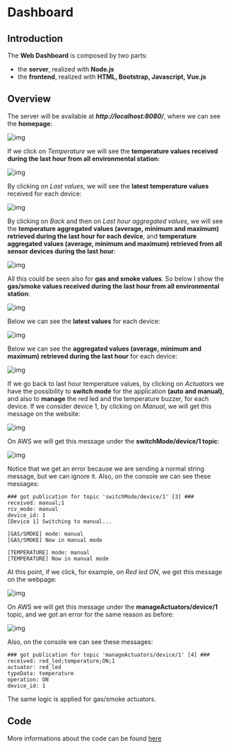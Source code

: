 # Dashboard

## Introduction
The **Web Dashboard** is composed by two parts:

- the **server**, realized with **Node.js**
- the **frontend**, realized with **HTML, Bootstrap, Javascript, Vue.js**

## Overview
The server will be available at ***http://localhost:8080/***, where we can see the **homepage**:

![img](https://github.com/IvanGiacomoni/Iot-Individual-Assignments/blob/main/SecondAssignment/images/homepage.png)

If we click on *Temperature* we will see the **temperature values received during the last hour from all environmental station**:

![img](https://github.com/IvanGiacomoni/Iot-Individual-Assignments/blob/main/SecondAssignment/images/temperature_last_hour.png)

By clicking on *Last values*, we will see the **latest temperature values** received for each device:

![img](https://github.com/IvanGiacomoni/Iot-Individual-Assignments/blob/main/SecondAssignment/images/temperature_latest.png)

By clicking on *Back* and then on *Last hour aggregated values*, we will see the **temperature aggregated values (average, minimum and maximum) retrieved during the last hour for each device**, and **temperature aggregated values (average, minimum and maximum) retrieved from all sensor devices during the last hour**:

![img](https://github.com/IvanGiacomoni/Iot-Individual-Assignments/blob/main/SecondAssignment/images/temperature_aggregated_values.png)

All this could be seen also for **gas and smoke values**. So below I show the **gas/smoke values received during the last hour from all environmental station**:

![img](https://github.com/IvanGiacomoni/Iot-Individual-Assignments/blob/main/SecondAssignment/images/gas_smoke_last_hour.png)

Below we can see the **latest values** for each device:

![img](https://github.com/IvanGiacomoni/Iot-Individual-Assignments/blob/main/FirstAssignment/images/gas_smoke_latest_values.png)

Below we can see the **aggregated values (average, minimum and maximum) retrieved during the last hour** for each device:

![img](https://github.com/IvanGiacomoni/Iot-Individual-Assignments/blob/main/FirstAssignment/images/gas_smoke_aggregated.png)

If we go back to last hour temperature values, by clicking on *Actuators* we have the possibility to **switch mode** for the application **(auto and manual)**, and also to **manage** the red led and the temperature buzzer, for each device. If we consider device 1, by clicking on *Manual*, we will get this message on the website:

![img](https://github.com/IvanGiacomoni/Iot-Individual-Assignments/blob/main/FirstAssignment/images/switchToManual.png)

On AWS we will get this message under the **switchMode/device/1 topic**:

![img](https://github.com/IvanGiacomoni/Iot-Individual-Assignments/blob/main/FirstAssignment/images/switchMode_topic_aws.png)

Notice that we get an error because we are sending a normal string message, but we can ignore it.
Also, on the console we can see these messages:

```
### got publication for topic 'switchMode/device/1' [3] ###
received: manual;1
rcv_mode: manual
device_id: 1
[Device 1] Switching to manual...

[GAS/SMOKE] mode: manual
[GAS/SMOKE] Now in manual mode

[TEMPERATURE] mode: manual
[TEMPERATURE] Now in manual mode
```

At this point, if we click, for example, on *Red led ON*, we get this message on the webpage:

![img](https://github.com/IvanGiacomoni/Iot-Individual-Assignments/blob/main/FirstAssignment/images/red_led_ON.png)

On AWS we will get this message under the **manageActuators/device/1** topic, and we got an error for the same reason as before:

![img](https://github.com/IvanGiacomoni/Iot-Individual-Assignments/blob/main/FirstAssignment/images/manageActuators_topic_aws.png)

Also, on the console we can see these messages:

```
### got publication for topic 'manageActuators/device/1' [4] ###
received: red_led;temperature;ON;1
actuator: red_led
typeData: temperature
operation: ON
device_id: 1
```

The same logic is applied for gas/smoke actuators.

## Code
More informations about the code can be found [here](https://github.com/IvanGiacomoni/Iot-Individual-Assignments/blob/main/SecondAssignment/dashboard/dashboard_code.md)
